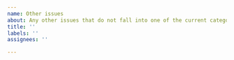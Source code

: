 ```yaml
---
name: Other issues
about: Any other issues that do not fall into one of the current categories.
title: ''
labels: ''
assignees: ''

---
```



